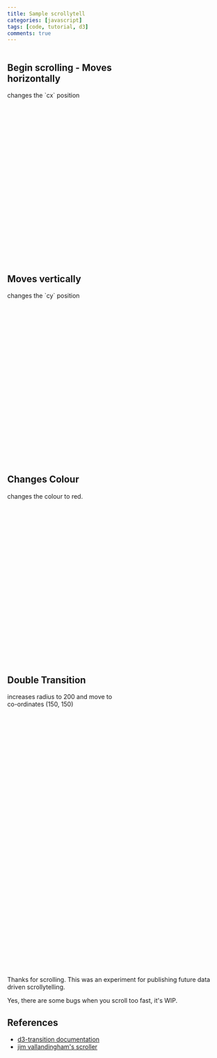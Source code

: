 ```yaml
---
title: Sample scrollytell
categories: [javascript]
tags: [code, tutorial, d3]
comments: true
---
```


<style type="text/css">

  .container {
    width: 890px;
  }

  .sections {
    position: relative;
    display: inline-block;
    width: 250px;
    top: 0px;
    z-index: 90;
    padding-bottom: 200px;
  }

  .step {
    margin-bottom: 400px;
  }

  .vis {
    display: inline-block;
    position: fixed;
    top: 160px;
    right: 50px;
    z-index: 1;
    margin-left: 0;
  }

</style>

<div class="container">
  <div class="sections">
    <div class='vis'>
      <svg></svg>
    </div>
    <section class="step">
      <div class="title"><h2>Begin scrolling - Moves horizontally</h2></div>
        changes the `cx` position
    </section>
    <section class="step">
      <div class="title"><h2>Moves vertically</h2></div>
      changes the `cy` position
    </section>
    <section class="step">
      <div class="title"><h2>Changes Colour</h2></div>
        changes the colour to red.
    </section>
    <section class="step">
      <div class="title"><h2>Double Transition</h2></div>
        increases radius to 200 and move
        to co-ordinates (150, 150)
    </section>
  </div>
</div>


Thanks for scrolling. This was an experiment for publishing future data driven scrollytelling.

Yes, there are some bugs when you scroll too fast, it's WIP.


## References

- [d3-transition documentation](https://github.com/d3/d3-transition)
- [jim vallandingham's scroller](https://vallandingham.me/scroller.html)

<script type="text/javascript" src="{{ site.baseurl }}/assets/js/scroller.js"></script>
<script type="text/javascript">

  var sections = d3.selectAll('.step');
  var viz = d3.select('.vis');
  var sectionPositions = [];    // list of section title's `top` position
  var startPos, currentIndex = -1;
  var dispatch = d3.dispatch('active', 'progress');
  var activateFunctions = [];

  // gather all the section positions
  sections.each(function(d, i) {
    var top = this.getBoundingClientRect().top;
    if(i === 0) {
      startPos = top;
    }
    sectionPositions.push(top - startPos);
  })


  // detect the current position of the page
  d3.select(window)
    .on("scroll.scroller", position);

  function position() {
    var pos = window.pageYOffset - 10;
    var sectionIndex = d3.bisect(sectionPositions, pos);
    sectionIndex = Math.min(sections.size() - 1, sectionIndex);

    if(currentIndex !== sectionIndex) {
      // @v4 you now `.call` the dispatch callback
      dispatch.call('active', this, sectionIndex);
      currentIndex = sectionIndex;
    }

    console.log('title ' + (currentIndex + 1));

    // to track progress between two sections, will range between 0.0 - 1.0
    var prevIndex = Math.max(sectionIndex - 1, 0);
    var prevTop = sectionPositions[prevIndex];
    var progress = (pos - prevTop) / (sectionPositions[sectionIndex] - prevTop);
    // @v4 you now `.call` the dispatch callback
    dispatch.call('progress', this, currentIndex, progress);
  }

  // create a function on which you will enable the event registered
  function scroll() {}
  scroll.on = function(action, callback) {
    dispatch.on(action, callback);
  };

  // callback for the 'active' event
  scroll.on('active', function(ind) {
    // viz.html('title' + (ind + 1))
    console.log('title', (ind + 1))
    activateFunctions[ind]();
  })

  // callback for the 'progress' event
  scroll.on('progress', function(ind, pro) {
  })

  activateFunctions[0] = step0;
  activateFunctions[1] = step1;
  activateFunctions[2] = step2;
  activateFunctions[3] = step3;
  activateFunctions[4] = step4;

  /* BASE setup */

  var t = d3.transition()
    .duration(750)
    .ease(d3.easeCircle)
  var svg = d3.select('.vis svg');
  var width = 500;
  var height = 420;
  var margin = { top: 0, left: 20, bottom: 40, right: 10 };

  svg.attr('width', width + margin.left + margin.right);
  svg.attr('height', height + margin.top + margin.bottom);
  svg.append('g');

  g = svg.select('g')
    .attr('transform', 'translate(' + margin.left + ',' + margin.top + ')');

  var circle = g.append('circle')
    .attr('cx', 50)
    .attr('cy', 100)
    .attr('r', 50)
    .attr('fill', 'steelblue')

  function step0() {
    console.log('step 0')
    circle.transition(t)
      .attr('cx', 50)

  }

  function step1() {
    console.log('step 1')
    circle.transition(t)
      .attr('cx', 300)
      .attr('cy', 100)
      .attr('r', 50)
      .attr('fill', 'steelblue')
  }
  function step2() {
    console.log('step 2')
    circle.transition(t)
      .attr('cx', 300)
      .attr('cy', 300)
      .attr('r', 50)
      .attr('fill', 'steelblue')
  }
  function step3() {
    console.log('step 3')
    circle.transition(t)
      .attr('cx', 300)
      .attr('cy', 300)
      .attr('r', 50)
      .attr('fill', 'red')
  }
  function step4() {
    console.log('step 4')
    circle.transition(t)
      .attr('cx', 150)
      .attr('cy', 150)
      .attr('r', 100)
      .attr('fill', 'red')
  }
</script>
